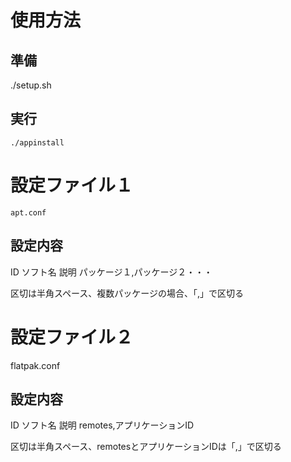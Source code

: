 # 使用方法

## 準備

./setup.sh
 
## 実行
```
./appinstall
```

# 設定ファイル１
```
apt.conf
```

## 設定内容

ID ソフト名 説明 パッケージ１,パッケージ２・・・

区切は半角スペース、複数パッケージの場合、「,」で区切る

# 設定ファイル２

flatpak.conf

## 設定内容

ID ソフト名 説明 remotes,アプリケーションID

区切は半角スペース、remotesとアプリケーションIDは「,」で区切る
